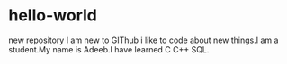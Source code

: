 # hello-world
new repository
I am new to GIThub i like to code about new things.I am a student.My name is Adeeb.I have learned C C++ SQL.
